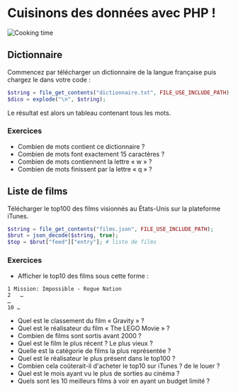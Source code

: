 # Cuisinons des données avec PHP !

![Cooking time](cooking-time.jpg)

## Dictionnaire

Commencez par télécharger un dictionnaire de la langue française puis chargez le dans votre code :

```php
$string = file_get_contents("dictionnaire.txt", FILE_USE_INCLUDE_PATH);
$dico = explode("\n", $string);
```

Le résultat est alors un tableau contenant tous les mots.

### Exercices

* Combien de mots contient ce dictionnaire ?
* Combien de mots font exactement 15 caractères ?
* Combien de mots contiennent la lettre « w » ?
* Combien de mots finissent par la lettre « q » ?


## Liste de films

Télécharger le top100 des films visionnés au États-Unis sur la plateforme iTunes.

```php
$string = file_get_contents("films.json", FILE_USE_INCLUDE_PATH);
$brut = json_decode($string, true);
$top = $brut["feed"]["entry"]; # liste de films
```

### Exercices

* Afficher le top10 des films sous cette forme :

```
1 Mission: Impossible - Rogue Nation
2 	…
…
10 …
```

* Quel est le classement du film « Gravity » ?
* Quel est le réalisateur du film « The LEGO Movie » ?
* Combien de films sont sortis avant 2000 ?
* Quel est le film le plus récent ? Le plus vieux ?
* Quelle est la catégorie de films la plus représentée ?
* Quel est le réalisateur le plus présent dans le top100 ?
* Combien cela coûterait-il d'acheter le top10 sur iTunes ? de le louer ?
* Quel est le mois ayant vu le plus de sorties au cinéma ?
* Quels sont les 10 meilleurs films à voir en ayant un budget limité ?
